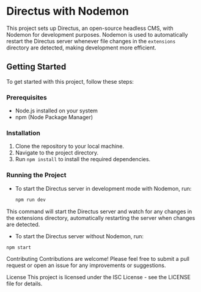 # Directus with Nodemon

This project sets up Directus, an open-source headless CMS, with Nodemon for development purposes. Nodemon is used to automatically restart the Directus server whenever file changes in the `extensions` directory are detected, making development more efficient.

## Getting Started

To get started with this project, follow these steps:

### Prerequisites

- Node.js installed on your system
- npm (Node Package Manager)

### Installation

1. Clone the repository to your local machine.
2. Navigate to the project directory.
3. Run `npm install` to install the required dependencies.

### Running the Project

- To start the Directus server in development mode with Nodemon, run:
  ```bash
  npm run dev
  ```

This command will start the Directus server and watch for any changes in the extensions directory, automatically restarting the server when changes are detected.

- To start the Directus server without Nodemon, run:
```bash
npm start
```

Contributing
Contributions are welcome! Please feel free to submit a pull request or open an issue for any improvements or suggestions.

License
This project is licensed under the ISC License - see the LICENSE file for details.

